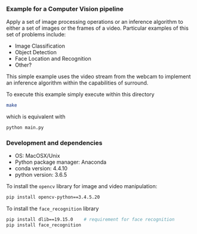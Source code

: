 ### Example for a Computer Vision pipeline

Apply a set of image processing operations or an inference 
algorithm to either a set of images or the frames of a video. 
Particular examples of this set of problems include:
* Image Classification
* Object Detection
* Face Location and Recognition
* Other?

This simple example uses the video stream from the webcam 
to implement an inference algorithm within the capabilities 
of surround.

To execute this example simply execute within this directory
```bash
make
```
which is equivalent with
```bash
python main.py
```

### Development and dependencies
* OS: MacOSX/Unix 
* Python package manager: Anaconda
* conda version: 4.4.10
* python version: 3.6.5

To install the `opencv` library for image and video 
manipulation:
```bash
pip install opencv-python==3.4.5.20
```

To install the `face_recognition` library
```bash
pip install dlib==19.15.0    # requirement for face recognition
pip install face_recognition
```
